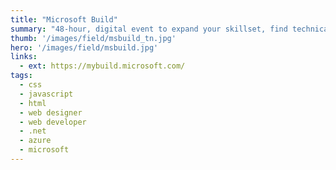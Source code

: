 ```yaml
---
title: "Microsoft Build"
summary: "48-hour, digital event to expand your skillset, find technical solutions, and innovate for the challenges of tomorrow." 
thumb: '/images/field/msbuild_tn.jpg'
hero: '/images/field/msbuild.jpg'
links:
  - ext: https://mybuild.microsoft.com/
tags:
  - css
  - javascript
  - html
  - web designer
  - web developer
  - .net
  - azure
  - microsoft
---
```

